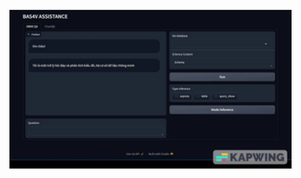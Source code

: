 <p align="center">
  <img src="https://github.com/tri218138/Text2SQL-System/blob/main/BAS4V-demo.gif" alt="Demo" style="width:800pt;"/>
</p>

